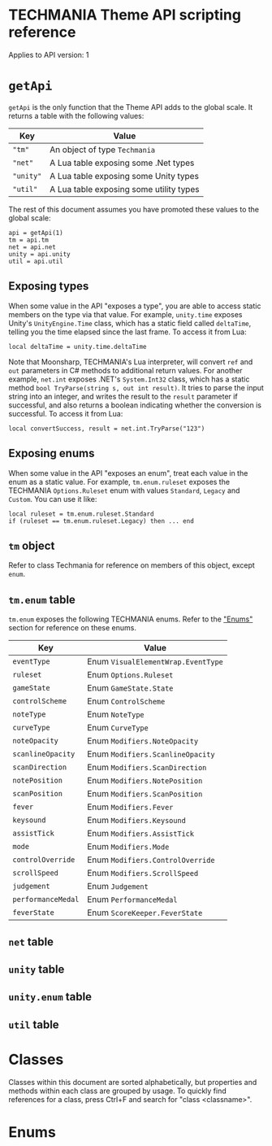 # TECHMANIA Theme API scripting reference

Applies to API version: 1

# `getApi`

`getApi` is the only function that the Theme API adds to the global scale. It returns a table with the following values:

|Key|Value|
|--|--|
|`"tm"`|An object of type `Techmania`|
|`"net"`|A Lua table exposing some .Net types|
|`"unity"`|A Lua table exposing some Unity types|
|`"util"`|A Lua table exposing some utility types|

The rest of this document assumes you have promoted these values to the global scale:

```
api = getApi(1)
tm = api.tm
net = api.net
unity = api.unity
util = api.util
```

## Exposing types

When some value in the API "exposes a type", you are able to access static members on the type via that value. For example, `unity.time` exposes Unity's `UnityEngine.Time` class, which has a static field called `deltaTime`, telling you the time elapsed since the last frame. To access it from Lua:

```
local deltaTime = unity.time.deltaTime
```

Note that Moonsharp, TECHMANIA's Lua interpreter, will convert `ref` and `out` parameters in C# methods to additional return values. For another example, `net.int` exposes .NET's `System.Int32` class, which has a static method `bool TryParse(string s, out int result)`. It tries to parse the input string into an integer, and writes the result to the `result` parameter if successful, and also returns a boolean indicating whether the conversion is successful. To access it from Lua:

```
local convertSuccess, result = net.int.TryParse("123")
```

## Exposing enums

When some value in the API "exposes an enum", treat each value in the enum as a static value. For example, `tm.enum.ruleset` exposes the TECHMANIA `Options.Ruleset` enum with values `Standard`, `Legacy` and `Custom`. You can use it like:

```
local ruleset = tm.enum.ruleset.Standard
if (ruleset == tm.enum.ruleset.Legacy) then ... end
```

## `tm` object

Refer to class Techmania for reference on members of this object, except `enum`.

## `tm.enum` table

`tm.enum` exposes the following TECHMANIA enums. Refer to the ["Enums"](#enums) section for reference on these enums.

|Key|Value|
|--|--|
|`eventType`|Enum `VisualElementWrap.EventType`|
|`ruleset`|Enum `Options.Ruleset`|
|`gameState`|Enum `GameState.State`|
|`controlScheme`|Enum `ControlScheme`|
|`noteType`|Enum `NoteType`|
|`curveType`|Enum `CurveType`|
|`noteOpacity`|Enum `Modifiers.NoteOpacity`|
|`scanlineOpacity`|Enum `Modifiers.ScanlineOpacity`|
|`scanDirection`|Enum `Modifiers.ScanDirection`|
|`notePosition`|Enum `Modifiers.NotePosition`|
|`scanPosition`|Enum `Modifiers.ScanPosition`|
|`fever`|Enum `Modifiers.Fever`|
|`keysound`|Enum `Modifiers.Keysound`|
|`assistTick`|Enum `Modifiers.AssistTick`|
|`mode`|Enum `Modifiers.Mode`|
|`controlOverride`|Enum `Modifiers.ControlOverride`|
|`scrollSpeed`|Enum `Modifiers.ScrollSpeed`|
|`judgement`|Enum `Judgement`|
|`performanceMedal`|Enum `PerformanceMedal`|
|`feverState`|Enum `ScoreKeeper.FeverState`|

## `net` table

## `unity` table

## `unity.enum` table

## `util` table

# Classes

Classes within this document are sorted alphabetically, but properties and methods within each class are grouped by usage. To quickly find references for a class, press Ctrl+F and search for "class \<classname\>".

# Enums